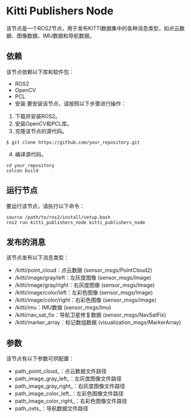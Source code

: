 # Kitti Publishers Node
该节点是一个ROS2节点，用于发布KITTI数据集中的各种消息类型，如点云数据、图像数据、IMU数据和导航数据。

## 依赖
该节点依赖以下库和软件包：
- ROS2
- OpenCV
- PCL
- 安装
要安装该节点，请按照以下步骤进行操作：

1. 下载并安装ROS2。
2. 安装OpenCV和PCL库。
3. 克隆该节点的源代码。

```shell
$ git clone https://github.com/your_repository.git
```
4. 编译源代码。
```shell
cd your_repository
colcon build
```
## 运行节点
要运行该节点，请执行以下命令：

```shell
source /path/to/ros2/install/setup.bash
ros2 run kitti_publishers_node kitti_publishers_node
```
## 发布的消息
该节点发布以下消息类型：
- /kitti/point_cloud：点云数据 (sensor_msgs/PointCloud2)
- /kitti/image/gray/left：左灰度图像 (sensor_msgs/Image)
- /kitti/image/gray/right：右灰度图像 (sensor_msgs/Image)
- /kitti/image/color/left：左彩色图像 (sensor_msgs/Image)
- /kitti/image/color/right：右彩色图像 (sensor_msgs/Image)
- /kitti/imu：IMU数据 (sensor_msgs/Imu)
- /kitti/nav_sat_fix：导航卫星修复数据 (sensor_msgs/NavSatFix)
- /kitti/marker_array：标记数组数据 (visualization_msgs/MarkerArray)
## 参数
该节点有以下参数可供配置：
- path_point_cloud_：点云数据文件路径
- path_image_gray_left_：左灰度图像文件路径
- path_image_gray_right_：右灰度图像文件路径
- path_image_color_left_：左彩色图像文件路径
- path_image_color_right_：右彩色图像文件路径
- path_oxts_：导航数据文件路径